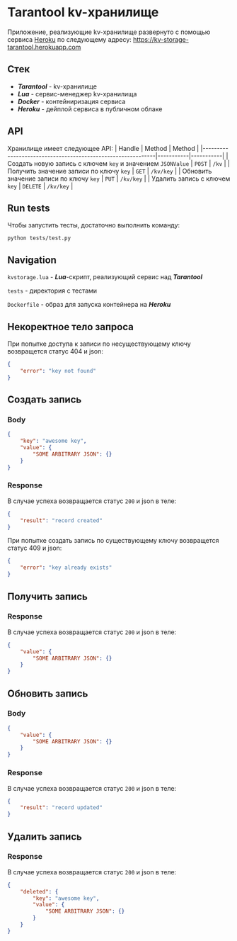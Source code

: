 # Tarantool kv-хранилище

Приложение, реализующие kv-хранилище развернуто с помощью
сервиса [Heroku](https://www.heroku.com) по следующему адресу:
https://kv-storage-tarantool.herokuapp.com

## Стек
- ***Tarantool*** - kv-хранилище
- ***Lua*** - сервис-менеджер kv-хранилища
- ***Docker*** - контейниризация сервиса
- ***Heroku*** - дейплой сервиса в публичном облаке

## API
Хранилище имеет следующее API:
| Handle                                                      | Method    | Method    |
|-------------------------------------------------------------|-----------|-----------|
| Создать новую запись с ключем `key` и значением `JSONValue` | `POST`    | `/kv`     |
| Получить значение записи по ключу `key`                     | `GET`     | `/kv/key` |
| Обновить значение записи по ключу `key`                     | `PUT`     | `/kv/key` |
| Удалить запись с ключем `key`                               | `DELETE`  | `/kv/key` |


## Run tests

Чтобы запустить тесты, достаточно выполнить команду:
```shell script
python tests/test.py
```

## Navigation

`kvstorage.lua` - ***Lua***-скрипт, реализующий сервис над ***Tarantool***

`tests` - директория с тестами

`Dockerfile` - образ для запуска контейнера на ***Heroku***


## Некоректное тело запроса
При попытке доступа к записи по несуществующему ключу
возвращется статус 404 и json:
```JSON
{
    "error": "key not found"
}
```

## Создать запись
### Body
```JSON
{
    "key": "awesome key",
    "value": {
        "SOME ARBITRARY JSON": {}
    }
}
```
### Response
В случае успеха возвращается статус `200` и json в теле:
```JSON
{
    "result": "record created"
}
```

При попытке создать запись по существующему ключу
возвращется статус 409 и json:
```JSON
{
    "error": "key already exists"
}
```


## Получить запись
### Response
В случае успеха возвращается статус `200` и json в теле:
```JSON
{
    "value": {
        "SOME ARBITRARY JSON": {}
    }
}
```


## Обновить запись
### Body
```JSON
{
    "value": {
        "SOME ARBITRARY JSON": {}
    }
}
```
### Response
В случае успеха возвращается статус `200` и json в теле:
```JSON
{
    "result": "record updated"
}
```

## Удалить запись
### Response
В случае успеха возвращается статус `200` и json в теле:
```JSON
{
    "deleted": {
        "key": "awesome key",
        "value": {
            "SOME ARBITRARY JSON": {}
        }
    }
}
```


